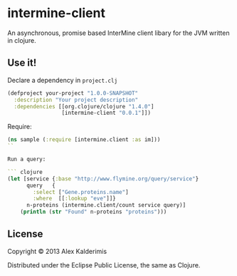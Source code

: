 # intermine-client

An asynchronous, promise based InterMine client libary for the JVM written
in clojure.

## Use it!

Declare a dependency in `project.clj`

``` clojure
(defproject your-project "1.0.0-SNAPSHOT"
  :description "Your project description"
  :dependencies [[org.clojure/clojure "1.4.0"]
                 [intermine-client "0.0.1"]])
```

Require:

``` clojure
(ns sample (:require [intermine.client :as im]))
``

Run a query:

``` clojure
(let [service {:base "http://www.flymine.org/query/service"}
      query   {
        :select ["Gene.proteins.name"]
        :where  [[:lookup "eve"]]}
      n-proteins (intermine.client/count service query)]
    (println (str "Found" n-proteins "proteins")))
```

## License

Copyright © 2013 Alex Kalderimis

Distributed under the Eclipse Public License, the same as Clojure.
